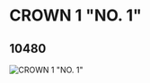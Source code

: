# CROWN 1 "NO. 1"
## 10480
![CROWN 1 "NO. 1"](https://lc-www-live-s.legocdn.com/media/bricks/5/2/6032080.jpg)